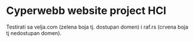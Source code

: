 # Cyperwebb website project HCI
Testirati sa velja.com (zelena boja tj. dostupan domen) i raf.rs (crvena boja tj nedostupan domen).
